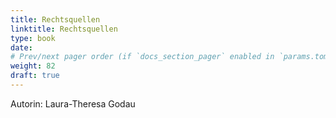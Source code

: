 ```yaml
---
title: Rechtsquellen
linktitle: Rechtsquellen
type: book
date: 
# Prev/next pager order (if `docs_section_pager` enabled in `params.toml`)
weight: 82
draft: true
---
```


Autorin: Laura-Theresa Godau